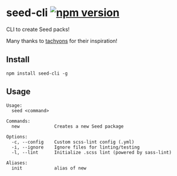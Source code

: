 # seed-cli [![npm version](https://badge.fury.io/js/seed-cli.svg)](https://badge.fury.io/js/seed-cli)
CLI to create Seed packs!

Many thanks to [tachyons](https://github.com/tachyons-css/tachyons-cli) for their inspiration!


## Install
```
npm install seed-cli -g
```

## Usage
```
Usage:
  seed <command>

Commands:
  new             Creates a new Seed package

Options:
  -c, --config    Custom scss-lint config (.yml)
  -i, --ignore    Ignore files for linting/testing
  -l, --lint      Initialize .scss lint (powered by sass-lint)

Aliases:
  init            alias of new
```
